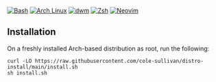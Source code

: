 [![Bash](https://img.shields.io/badge/Bash-4EAA25?logo=gnubash&logoColor=fff "Bash")](#)
[![Arch Linux](https://img.shields.io/badge/Arch%20Linux-1793D1?logo=arch-linux&logoColor=fff "Arch Linux")](#)
[![dwm](https://img.shields.io/badge/dwm-1177AA?logo=dwm&logoColor=fff "dwm")](#)
[![Zsh](https://img.shields.io/badge/Zsh-F15A24?logo=Zsh&logoColor=fff "Zsh")](#)
[![Neovim](https://img.shields.io/badge/Neovim-57A143?logo=neovim&logoColor=fff "Neovim")](#)

## Installation

On a freshly installed Arch-based distribution as root, run the following:

```
curl -LO https://raw.githubusercontent.com/cole-sullivan/distro-install/main/install.sh
sh install.sh
```
